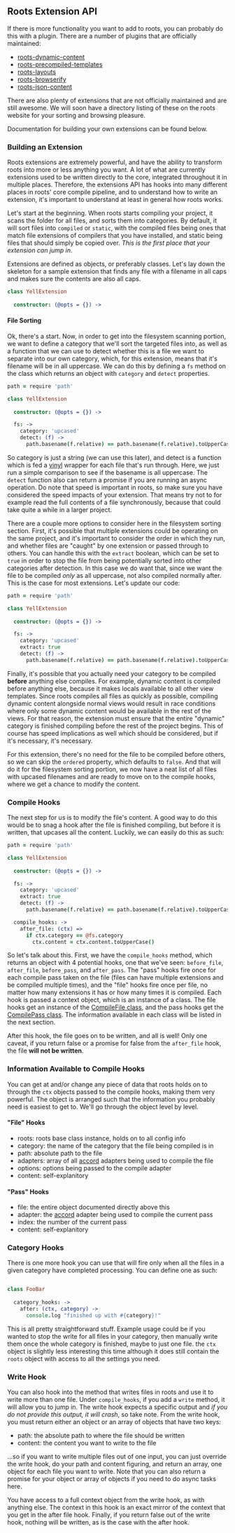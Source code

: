 Roots Extension API
-------------------

If there is more functionality you want to add to roots, you can probably do this with a plugin. There are a number of plugins that are officially maintained:

- [roots-dynamic-content](https://github.com/carrot/roots-dynamic-content)
- [roots-precompiled-templates](https://github.com/carrot/roots-client-templates)
- [roots-layouts](#)
- [roots-browserify](#)
- [roots-json-content](#)

There are also plenty of extensions that are not officially maintained and are still awesome. We will soon have a directory listing of these on the roots website for your sorting and browsing pleasure.

Documentation for building your own extensions can be found below.

### Building an Extension

Roots extensions are extremely powerful, and have the ability to transform roots into more or less anything you want. A lot of what are currently extensions used to be written directly to the core, integrated throughout it in multiple places. Therefore, the extensions API has hooks into many different places in roots' core compile pipeline, and to understand how to write an extension, it's important to understand at least in general how roots works.

Let's start at the beginning. When roots starts compiling your project, it scans the folder for all files, and sorts them into categories. By default, it will sort files into `compiled` or `static`, with the compiled files being ones that match file extensions of compilers that you have installed, and static being files that should simply be copied over. _This is the first place that your extension can jump in_.

Extensions are defined as objects, or preferably classes. Let's lay down the skeleton for a sample extension that finds any file with a filename in all caps and makes sure the contents are also all caps.

```coffee
class YellExtension
  
  constructor: (@opts = {}) ->
```

#### File Sorting

Ok, there's a start. Now, in order to get into the filesystem scanning portion, we want to define a category that we'll sort the targeted files into, as well as a function that we can use to detect whether this is a file we want to separate into our own category, which, for this extension, means that it's filename will be in all uppercase. We can do this by defining a `fs` method on the class which returns an object with `category` and `detect` properties.

```coffee
path = require 'path'

class YellExtension
  
  constructor: (@opts = {}) ->

  fs: ->
    category: 'upcased'
    detect: (f) ->
      path.basename(f.relative) == path.basename(f.relative).toUpperCase()
```

So category is just a string (we can use this later), and detect is a function which is fed a [vinyl](https://github.com/wearefractal/vinyl) wrapper for each file that's run through. Here, we just run a simple comparison to see if the basename is all uppercase. The `detect` function also can return a promise if you are running an async operation. Do note that speed is important in roots, so make sure you have considered the speed impacts of your extension. That means try not to for example read the full contents of a file synchronously, because that could take quite a while in a larger project.

There are a couple more options to consider here in the filesystem sorting section. First, it's possible that multiple extensions could be operating on the same project, and it's important to consider the order in which they run, and whether files are "caught" by one extension or passed through to others. You can handle this with the `extract` boolean, which can be set to `true` in order to stop the file from being potentially sorted into other categories after detection. In this case we do want that, since we want the file to be compiled _only_ as all uppercase, not also compiled normally after. This is the case for most extensions. Let's update our code:

```coffee
path = require 'path'

class YellExtension
  
  constructor: (@opts = {}) ->

  fs: ->
    category: 'upcased'
    extract: true
    detect: (f) ->
      path.basename(f.relative) == path.basename(f.relative).toUpperCase()
```

Finally, it's possible that you actually need your category to be compiled **before** anything else compiles. For example, dynamic content is compiled before anything else, because it makes locals available to all other view templates. Since roots compiles all files as quickly as possible, compiling dynamic content alongside normal views would result in race conditions where only some dynamic content would be available in the rest of the views. For that reason, the extension must ensure that the entire "dynamic" category is finished compiling before the rest of the project begins. This of course has speed implications as well which should be considered, but if it's necessary, it's necessary.

For this extension, there's no need for the file to be compiled before others, so we can skip the `ordered` property, which defaults to `false`. And that will do it for the filesystem sorting portion, we now have a neat list of all files with upcased filenames and are ready to move on to the compile hooks, where we get a chance to modify the content.

### Compile Hooks

The next step for us is to modify the file's content. A good way to do this would be to snag a hook after the file is finished compiling, but before it is written, that upcases all the content. Luckily, we can easily do this as such:

```coffee
path = require 'path'

class YellExtension
  
  constructor: (@opts = {}) ->

  fs: ->
    category: 'upcased'
    extract: true
    detect: (f) ->
      path.basename(f.relative) == path.basename(f.relative).toUpperCase()

  compile_hooks: ->
    after_file: (ctx) =>
      if ctx.category == @fs.category
        ctx.content = ctx.content.toUpperCase()
```

So let's talk about this. First, we have the `compile_hooks` method, which returns an object with 4 potential hooks, one that we've seen: `before_file`, `after_file`, `before_pass`, and `after_pass`. The "pass" hooks fire once for each compile pass taken on the file (files can have multiple extensions and be compiled multiple times), and the "file" hooks fire once per file, no matter how many extensions it has or how many times it is compiled. Each hook is passed a context object, which is an instance of a class. The file hooks get an instance of the [CompileFile class](https://github.com/jenius/roots/blob/v3%23extension-api/lib/compiler.coffee#L20), and the pass hooks get the [CompilePass class](https://github.com/jenius/roots/blob/v3%23extension-api/lib/compiler.coffee#L59). The information available in each class will be listed in the next section.

After this hook, the file goes on to be written, and all is well! Only one caveat, if you return false or a promise for false from the `after_file` hook, the file **will not be written**.

### Information Available to Compile Hooks

You can get at and/or change any piece of data that roots holds on to through the `ctx` objects passed to the compile hooks, making them very powerful. The object is arranged such that the information you probably need is easiest to get to. We'll go through the object level by level.

#### "File" Hooks

- roots: roots base class instance, holds on to all config info
- category: the name of the category that the file being compiled is in
- path: absolute path to the file
- adapters: array of all [accord](https://github.com/jenius/accord) adapters being used to compile the file
- options: options being passed to the compile adapter
- content: self-explanitory

#### "Pass" Hooks

- file: the entire object documented directly above this
- adapter: the [accord](https://github.com/jenius/accord) adapter being used to compile the current pass
- index: the number of the current pass
- content: self-explanitory

### Category Hooks

There is one more hook you can use that will fire only when all the files in a given category have completed processing. You can define one as such:

```coffee

class FooBar
  
  category_hooks: ->
    after: (ctx, category) ->
      console.log "finished up with #{category}!"

```

This is all pretty straightforward stuff. Example usage could be if you wanted to stop the write for all files in your category, then manually write them once the whole category is finished, maybe to just one file. the `ctx` object is slightly less interesting this time although it does still contain the `roots` object with access to all the settings you need.

### Write Hook

You can also hook into the method that writes files in roots and use it to write more than one file. Under `compile_hooks`, if you add a `write` method, it will allow you to jump in. The write hook expects a specific output and _if you do not provide this output, it will crash_, so take note. From the write hook, you must return either an object or an array of objects that have two keys:

- path: the absolute path to where the file should be written
- content: the content you want to write to the file

...so if you want to write multiple files out of one input, you can just override the write hook, do your path and content figuring, and return an array, one object for each file you want to write. Note that you can also return a promise for your object or array of objects if you need to do async tasks here.

You have access to a full context object from the write hook, as with anything else. The context in this hook is an exact mirror of the context that you get in the after file hook. Finally, if you return false out of the write hook, nothing will be written, as is the case with the after hook.
